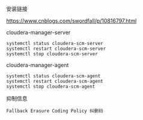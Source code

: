安装链接

https://www.cnblogs.com/swordfall/p/10816797.html

cloudera-manager-server

```
systemctl status cloudera-scm-server
systemctl restart cloudera-scm-server
systemctl stop cloudera-scm-server
```

cloudera-manager-agent

```
systemctl status cloudera-scm-agent
systemctl restart cloudera-scm-agent
systemctl stop cloudera-scm-agent
```

抑制信息

```
Fallback Erasure Coding Policy 纠删码
```


